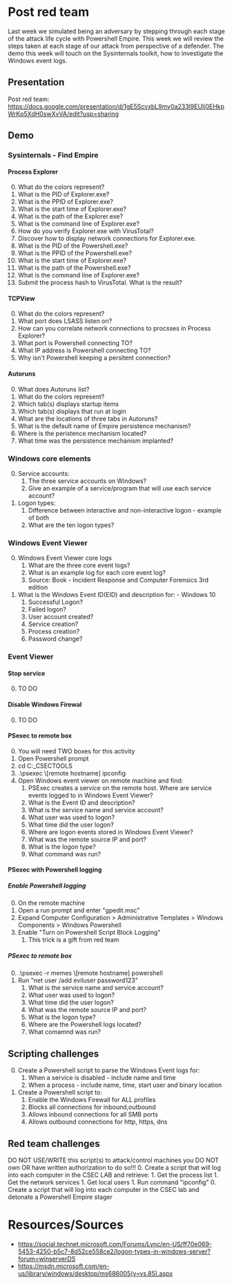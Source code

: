 # Post red team
Last week we simulated being an adversary by stepping through each stage of the attack life cycle with Powershell Empire. This week we will review the steps taken at each stage of our attack from perspective of a defender. The demo this week will touch on the Sysinternals toolkit, how to investigate the Windows event logs.

## Presentation
Post red team: https://docs.google.com/presentation/d/1gE5ScvxbL9my0a233l9EUIj0EHkpWrKp5XdH0swXvVA/edit?usp=sharing 

## Demo
### Sysinternals - Find Empire
#### Process Explorer
0. What do the colors represent?
0. What is the PID of Explorer.exe?
0. What is the PPID of Explorer.exe?
0. What is the start time of Explorer.exe?
0. What is the path of the Explorer.exe?
0. What is the command line of Explorer.exe?
0. How do you verify Explorer.exe with VirusTotal?
0. Discover how to display network connections for Explorer.exe.
0. What is the PID of the Powershell.exe?
0. What is the PPID of the Powershell.exe?
0. What is the start time of Explorer.exe?
0. What is the path of the Powershell.exe?
0. What is the command line of Explorer.exe?
0. Submit the process hash to VirusTotal. What is the result?

#### TCPView
0. What do the colors represent?
0. What port does LSASS listen on?
0. How can you correlate network connections to procsses in Process Explorer?
0. What port is Powershell connecting TO?
0. What IP address is Powershell connecting TO?
0. Why isn't Powershell keeping a persitent connection?

#### Autoruns
0. What does Autoruns list?
0. What do the colors represent?
0. Which tab(s) displays startup items
0. Which tab(s) displays that run at login 
0. What are the locations of three tabs in Autoruns?
0. What is the default name of Empire persistence mechanism?
0. Where is the peristence mechanism located?
0. What time was the persistence mechanism implanted?

### Windows core elements 
0. Service accounts:
    1. The three service accounts on Windows?
    1. Give an example of a service/program that will use each service account?
0. Logon types:
    1. Difference between interactive and non-interactive logon - example of both
    1. What are the ten logon types?

### Windows Event Viewer
0. Windows Event Viewer core logs
    1. What are the three core event logs?
    1. What is an example log for each core event log?
    1. Source: Book - Incident Response and Computer Forensics 3rd edition
0. What is the Windows Event ID(EID) and description for: - Windows 10
    1. Successful Logon?
    1. Failed logon? 
    1. User account created?
    1. Service creation?
    1. Process creation?
    1. Password change?

### Event Viewer
#### Stop service
0. TO DO

#### Disable Windows Firewal
0. TO DO

#### PSexec to remote box
0. You will need TWO boxes for this activity
0. Open Powershell prompt
0. cd C:\_CSECTOOLS
0. .\psexec \\[remote hostname] ipconfig
0. Open Windows event viewer on remote machine and find:
    1. PSExec creates a service on the remote host. Where are service events logged to in Windows Event Viewer?
    1. What is the Event ID and description?
    1. What is the service name and service account?
    1. What user was used to logon?
    1. What time did the user logon?
    1. Where are logon events stored in Windows Event Viewer?
    1. What was the remote source IP and port?
    1. What is the logon type? 
    1. What command was run?
   
#### PSexec with Powershell logging
##### Enable Powershell logging
0. On the remote machine
0. Open a run prompt and enter "gpedit.msc"
0. Expand Computer Configuration > Administrative Templates > Windows Components > Windows Powershell
0. Enable "Turn on Powershell Script Block Logging"
    1. This trick is a gift from red team

##### PSexec to remote box
0. .\psexec -r memes \\[remote hostname] powershell
0. Run "net user /add eviluser password123"
    1. What is the service name and service account?
    1. What user was used to logon?
    1. What time did the user logon?
    1. What was the remote source IP and port?
    1. What is the logon type? 
    1. Where are the Powershell logs located?
    1. What comamnd was run?
   
## Scripting challenges
0. Create a Powershell script to parse the Windows Event logs for:
    1. When a service is disabled - include name and time
    1. When a process - include name, time, start user and binary location
0. Create a Powershell script to:
    1. Enable the Windows Firewall for ALL profiles
    1. Blocks all connections for inbound,outbound
    1. Allows inbound connections for all SMB ports
    1. Allows outbound connections for http, https, dns

## Red team challenges
DO NOT USE/WRITE this script(s) to attack/control machines you DO NOT own OR have written authorization to do so!!!
0. Create a script that will log into each computer in the CSEC LAB and retrieve:
    1. Get the process list
    1. Get the network services
    1. Get local users
    1. Run command "ipconfig"
0. Create a script that will log into each computer in the CSEC lab and detonate a Powershell Empire stager

# Resources/Sources
* https://social.technet.microsoft.com/Forums/Lync/en-US/ff70e069-5453-4250-b5c7-8d52ce558ce2/logon-types-in-windows-server?forum=winserverDS
* https://msdn.microsoft.com/en-us/library/windows/desktop/ms686005(v=vs.85).aspx